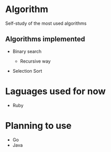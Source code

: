 # Algorithm
Self-study of the most used algorithms

## Algorithms implemented

- Binary search
  - Recursive way
  
- Selection Sort
# Laguages used for now

- Ruby

# Planning to use

- Go
- Java
